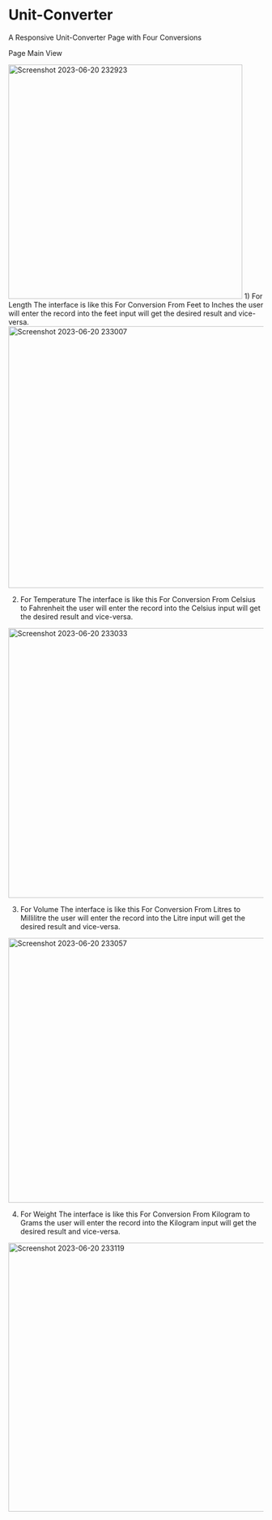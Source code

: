 # Unit-Converter
A Responsive Unit-Converter Page with Four Conversions

Page Main View

<img width="462" alt="Screenshot 2023-06-20 232923" src="https://github.com/Aashish2109/Unit-Converter/assets/99539876/45bb0f1d-b4f2-48bb-81cd-1bc7ab3b6dc6">
1) For Length
The interface is like this
For Conversion From Feet to Inches the user will enter the record into the feet input will get the desired result and vice-versa.
<img width="516" alt="Screenshot 2023-06-20 233007" src="https://github.com/Aashish2109/Unit-Converter/assets/99539876/a0afe1c8-f672-4c8c-b6ed-f7ec1f092b4c">

2) For Temperature
The interface is like this
For Conversion From Celsius to Fahrenheit the user will enter the record into the Celsius input will get the desired result and vice-versa.
<img width="532" alt="Screenshot 2023-06-20 233033" src="https://github.com/Aashish2109/Unit-Converter/assets/99539876/2544de0d-d6a0-4b75-9a6d-0afce2d1f02f">

3) For Volume
The interface is like this
For Conversion From Litres to Millilitre the user will enter the record into the Litre input will get the desired result and vice-versa.
<img width="522" alt="Screenshot 2023-06-20 233057" src="https://github.com/Aashish2109/Unit-Converter/assets/99539876/9fc051f6-29c2-4b59-841f-a9352f885245">

4) For Weight
The interface is like this
For Conversion From Kilogram to Grams the user will enter the record into the Kilogram input will get the desired result and vice-versa.
<img width="530" alt="Screenshot 2023-06-20 233119" src="https://github.com/Aashish2109/Unit-Converter/assets/99539876/0e91b374-eda4-4ad3-93ae-138db0d44490">
